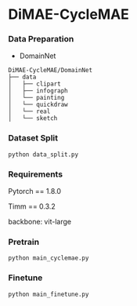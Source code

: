 # DiMAE-CycleMAE

### Data Preparation
- DomainNet
```
DiMAE-CycleMAE/DomainNet
├── data
│   ├── clipart
│   ├── infograph
│   └── painting
│   └── quickdraw
│   └── real
│   └── sketch
```

### Dataset Split
```
python data_split.py
```

### Requirements 
Pytorch == 1.8.0

Timm == 0.3.2

backbone: vit-large

### Pretrain 
```
python main_cyclemae.py
```

### Finetune
```
python main_finetune.py
```
